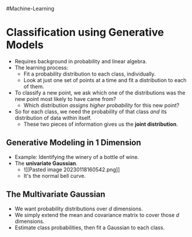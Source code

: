 #Machine-Learning 
# Classification using Generative Models
- Requires background in probability and linear algebra.
- The learning process:
	- Fit a probability distribution to each class, individually.
	- Look at just one set of points at a time and fit a distribution to each of them.
- To classify a new point, we ask which one of the distributions was the new point most likely to have came from?
	- Which distribution *assigns higher probability* for this new point?
- So for each class, we need the probability of that class *and* its distribution of data within itself.
	- These two pieces of information gives us the **joint distribution**.

## Generative Modeling in 1 Dimension
- Example: Identifying the winery of a bottle of wine.
- The **univariate Gaussian**.
	- ![[Pasted image 20230118160542.png]]
	- It's the normal bell curve.

## The Multivariate Gaussian
- We want probability distributions over $d$ dimensions.
- We simply extend the mean and covariance matrix to cover those $d$ dimensions.
- Estimate class probabilities, then fit a Gaussian to each class. 